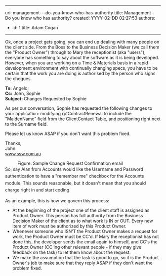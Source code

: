 

---
uri: management---do-you-know-who-has-authority
title: Management - Do you know who has authority?
created: YYYY-02-DD 02:27:53
authors:
  - id: 1
    title: Adam Cogan
---




<span class='intro'> <p class="ssw15-rteElement-P">​Ok, once a project gets going, you can end up dealing with many people on the client side. From the Boss to the Business Decision Maker (we call them the &quot;Product Owner&quot;) through to Mary the receptionist (aka &quot;users&quot;), everyone has something to say about the software as it is being developed. However, when you are working on a Time &amp; Materials basis in a rapid development environment with continually changing specs, you have to be certain that the work you are doing is authorised by the person who signs the cheques.
<br></p> </span>

<div class="greyBox">
      <strong>To&#58;</strong> Angelo;<br> 
      <strong>Cc&#58;</strong> John, Sophie<br> 
      <strong>Subject&#58; </strong>Changes Requested by Sophie<p>As per our conversation, Sophie has requested the following changes to your application&#58; modifying rptContractRenewal to include the &quot;MaidenName&quot; field from the ClientContact Table, and positioning right next to the Surname field.</p><p>Please let us know ASAP if you don't want this problem fixed.</p><p>Thanks, <br>John<br> 
         <a href="http&#58;//www.ssw.com.au/" target="_blank"> www.ssw.com.au</a></p></div><dd class="ssw15-rteElement-FigureNormal">​Figure&#58; Sample Change Request Confirmation email  </dd><span style="line-height&#58;1.6;">So, say Alan from Accounts would like the Username and Password authentication to have a &quot;remember me&quot; checkbox for the Accounts module. This sounds reasonable, but it doesn't mean that you should charge right in and start coding.</span><p>As an example, this is how we govern this process&#58;</p><ul><li>At the beginning of the project one of the client staff is assigned as Product Owner. This person has full authority from the Business Decision Maker of the client as to what work is IN or OUT. Every new item of work must be authorized by this Product Owner.</li><li>Whenever someone who ISN'T the Product Owner makes a request for work, the Product Owner must be CC'd. If Mary the receptionist has not done this, the developer sends the email again to himself, and CC's the Product Owner (CC'ing other relevant people - if they may give feedback on the task) to let them know about the request.</li><li>We make the assumption that the task is good to go, so it is the Product Owner's job to make sure that they reply ASAP if they don't want the problem fixed.</li></ul>


